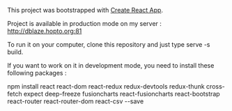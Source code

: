 This project was bootstrapped with [Create React App](https://github.com/facebookincubator/create-react-app).

Project is available in production mode on my server : http://dblaze.hopto.org:81

To run it on your computer, clone this repository and just type serve -s build.

If you want to work on it in development mode, you need to install these following packages :

 npm install react react-dom react-redux redux-devtools redux-thunk cross-fetch expect deep-freeze fusioncharts react-fusioncharts react-bootstrap react-router react-router-dom react-csv --save

